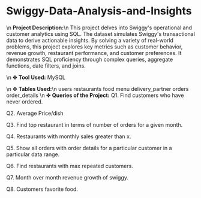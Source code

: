 # Swiggy-Data-Analysis-and-Insights

\n
**Project Description:**\n
This project delves into Swiggy's operational and customer analytics using SQL. 
The dataset simulates Swiggy's transactional data to derive actionable insights. 
By solving a variety of real-world problems, this project explores key metrics such as customer behavior, revenue growth, restaurant performance, and customer preferences. 
It demonstrates SQL proficiency through complex queries, aggregate functions, date filters, and joins.

\n
✤ **Tool Used:**
MySQL

\n
✤ **Tables Used:**\n
users
restaurants
food
menu
delivery_partner
orders
order_details
\n
✤ **Queries of the Project:**
Q1. Find customers who have never ordered.

Q2. Average Price/dish

Q3. Find top restaurant in terms of number of orders for a given month.

Q4. Restaurants with monthly sales greater than x.

Q5. Show all orders with order details for a particular customer in a particular data range.

 Q6. Find restaurants with max repeated customers.

 Q7. Month over month revenue growth of swiggy.

 Q8. Customers favorite food. 
